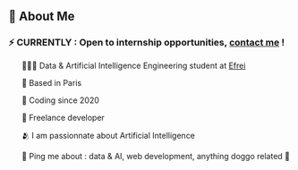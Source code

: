 ## 👋  About Me

### ⚡ CURRENTLY : Open to internship opportunities, [contact me](mailto:nadire.nada91@gmail.com) !


&nbsp;&nbsp;&nbsp;&nbsp;&nbsp;&nbsp;👩🏽‍💻  Data & Artificial Intelligence Engineering student at [Efrei](https://www.efrei.fr/)

&nbsp;&nbsp;&nbsp;&nbsp;&nbsp;&nbsp;📍  Based in Paris

&nbsp;&nbsp;&nbsp;&nbsp;&nbsp;&nbsp;💓  Coding since 2020

&nbsp;&nbsp;&nbsp;&nbsp;&nbsp;&nbsp;🚀  Freelance developer

&nbsp;&nbsp;&nbsp;&nbsp;&nbsp;&nbsp;🫂  I am passionnate about Artificial Intelligence

&nbsp;&nbsp;&nbsp;&nbsp;&nbsp;&nbsp;💬  Ping me about : data & AI, web development, anything doggo related 🐶
